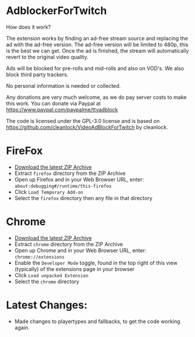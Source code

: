 # AdblockerForTwitch

How does it work?

The extension works by finding an ad-free stream source and replacing the ad with the ad-free version. The ad-free version will be limited to 480p, this is the best we can get. Once the ad is finished, the stream will automatically revert to the original video quality.

Ads will be blocked for pre-rolls and mid-rolls and also on VOD's. We also block third party trackers.

No personal information is needed or collected. 

Any donations are very much welcome, as we do pay server costs to make this work.
You can donate via Paypal at https://www.paypal.com/paypalme/ttvadblock

The code is licensed under the GPL-3.0 license and is based on https://github.com/cleanlock/VideoAdBlockForTwitch by cleanlock.

# FireFox
- [Download the latest ZIP Archive](https://github.com/dragontwosix/AdblockerForTwitch/archive/refs/heads/main.zip)
- Extract `firefox` directory from the ZIP Archive
- Open up Firefox and in your Web Browser URL, enter: `about:debugging#/runtime/this-firefox`
- Click `Load Temporary Add-on`
- Select the `firefox` directory then any file in that directory

# Chrome 
- [Download the latest ZIP Archive](https://github.com/dragontwosix/AdblockerForTwitch/archive/refs/heads/main.zip)
- Extract `chrome` directory from the ZIP Archive
- Open up Chrome and in your Web Browser URL, enter: `chrome://extensions`
- Enable the `Developer Mode` toggle, found in the top right of this view (typically) of the extensions page in your browser
- Click `Load unpacked Extension`
- Select the `chrome` directory

# Latest Changes:

- Made changes to playertypes and fallbacks, to get the code working again.
